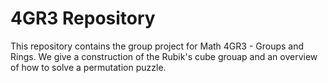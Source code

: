 # 4GR3 Repository

This repository contains the group project for Math 4GR3 - Groups and Rings. We give a construction of the Rubik's cube grouap and an overview of how to solve a permutation puzzle.
